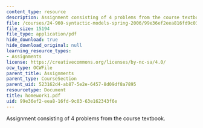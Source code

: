 ```yaml
---
content_type: resource
description: Assignment consisting of 4 problems from the course textbook.
file: /courses/24-960-syntactic-models-spring-2006/99e36ef2eea816fd9c0363e162343f6e_homework1.pdf
file_size: 15194
file_type: application/pdf
hide_download: true
hide_download_original: null
learning_resource_types:
- Assignments
license: https://creativecommons.org/licenses/by-nc-sa/4.0/
ocw_type: OCWFile
parent_title: Assignments
parent_type: CourseSection
parent_uid: 523162d4-ab87-5e2e-6457-8d09df8a7895
resourcetype: Document
title: homework1.pdf
uid: 99e36ef2-eea8-16fd-9c03-63e162343f6e
---
```

Assignment consisting of 4 problems from the course textbook.